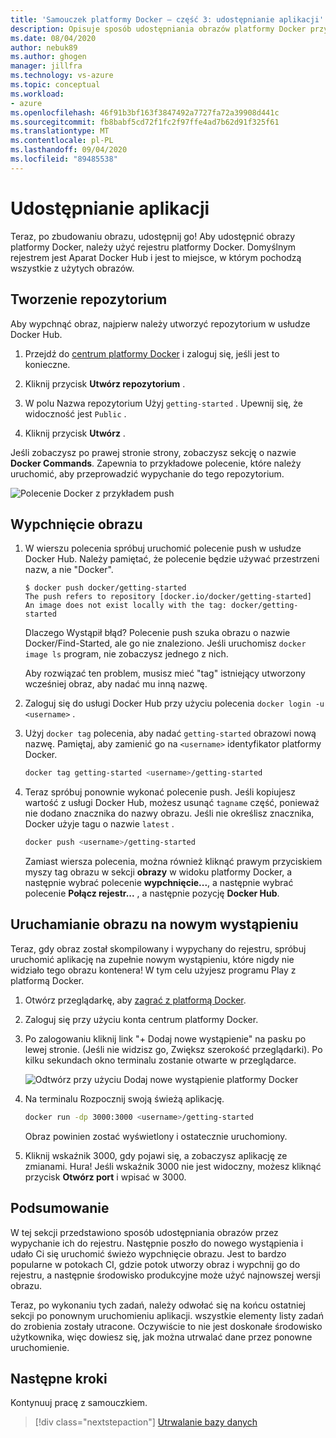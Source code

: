 ```yaml
---
title: 'Samouczek platformy Docker — część 3: udostępnianie aplikacji'
description: Opisuje sposób udostępniania obrazów platformy Docker przy użyciu rejestru usługi Docker Hub.
ms.date: 08/04/2020
author: nebuk89
ms.author: ghogen
manager: jillfra
ms.technology: vs-azure
ms.topic: conceptual
ms.workload:
- azure
ms.openlocfilehash: 46f91b3bf163f3847492a7727fa72a39908d441c
ms.sourcegitcommit: fb8babf5cd72f1fc2f97ffe4ad7b62d91f325f61
ms.translationtype: MT
ms.contentlocale: pl-PL
ms.lasthandoff: 09/04/2020
ms.locfileid: "89485538"
---
```

# <a name="share-your-app"></a>Udostępnianie aplikacji

Teraz, po zbudowaniu obrazu, udostępnij go! Aby udostępnić obrazy platformy Docker, należy użyć rejestru platformy Docker. Domyślnym rejestrem jest Aparat Docker Hub i jest to miejsce, w którym pochodzą wszystkie z użytych obrazów.

## <a name="create-a-repo"></a>Tworzenie repozytorium

Aby wypchnąć obraz, najpierw należy utworzyć repozytorium w usłudze Docker Hub.

1. Przejdź do [centrum platformy Docker](https://hub.docker.com) i zaloguj się, jeśli jest to konieczne.

1. Kliknij przycisk **Utwórz repozytorium** .

1. W polu Nazwa repozytorium Użyj `getting-started` . Upewnij się, że widoczność jest `Public` .

1. Kliknij przycisk **Utwórz** .

Jeśli zobaczysz po prawej stronie strony, zobaczysz sekcję o nazwie **Docker Commands**. Zapewnia to przykładowe polecenie, które należy uruchomić, aby przeprowadzić wypychanie do tego repozytorium.

![Polecenie Docker z przykładem push](media/push-command.png)

## <a name="push-the-image"></a>Wypchnięcie obrazu

1. W wierszu polecenia spróbuj uruchomić polecenie push w usłudze Docker Hub. Należy pamiętać, że polecenie będzie używać przestrzeni nazw, a nie "Docker".

    ```plaintext
    $ docker push docker/getting-started
    The push refers to repository [docker.io/docker/getting-started]
    An image does not exist locally with the tag: docker/getting-started
    ```

    Dlaczego Wystąpił błąd? Polecenie push szuka obrazu o nazwie Docker/Find-Started, ale go nie znaleziono. Jeśli uruchomisz `docker image ls` program, nie zobaczysz jednego z nich.

    Aby rozwiązać ten problem, musisz mieć "tag" istniejący utworzony wcześniej obraz, aby nadać mu inną nazwę.

1. Zaloguj się do usługi Docker Hub przy użyciu polecenia `docker login -u <username>` .

1. Użyj `docker tag` polecenia, aby nadać `getting-started` obrazowi nową nazwę. Pamiętaj, aby zamienić go na `<username>` identyfikator platformy Docker.

    ```bash
    docker tag getting-started <username>/getting-started
    ```

1. Teraz spróbuj ponownie wykonać polecenie push. Jeśli kopiujesz wartość z usługi Docker Hub, możesz usunąć `tagname` część, ponieważ nie dodano znacznika do nazwy obrazu. Jeśli nie określisz znacznika, Docker użyje tagu o nazwie `latest` .

    ```bash
    docker push <username>/getting-started
    ```

    Zamiast wiersza polecenia, można również kliknąć prawym przyciskiem myszy tag obrazu w sekcji **obrazy** w widoku platformy Docker, a następnie wybrać polecenie **wypchnięcie...**, a następnie wybrać polecenie **Połącz rejestr...** , a następnie pozycję **Docker Hub**.

## <a name="run-the-image-on-a-new-instance"></a>Uruchamianie obrazu na nowym wystąpieniu

Teraz, gdy obraz został skompilowany i wypychany do rejestru, spróbuj uruchomić aplikację na zupełnie nowym wystąpieniu, które nigdy nie widziało tego obrazu kontenera! W tym celu użyjesz programu Play z platformą Docker.

1. Otwórz przeglądarkę, aby [zagrać z platformą Docker](http://play-with-docker.com).

1. Zaloguj się przy użyciu konta centrum platformy Docker.

1. Po zalogowaniu kliknij link "+ Dodaj nowe wystąpienie" na pasku po lewej stronie. (Jeśli nie widzisz go, Zwiększ szerokość przeglądarki). Po kilku sekundach okno terminalu zostanie otwarte w przeglądarce.

    ![Odtwórz przy użyciu Dodaj nowe wystąpienie platformy Docker](media/pwd-add-new-instance.png)

1. Na terminalu Rozpocznij swoją świeżą aplikację.

    ```bash
    docker run -dp 3000:3000 <username>/getting-started
    ```

    Obraz powinien zostać wyświetlony i ostatecznie uruchomiony.

1. Kliknij wskaźnik 3000, gdy pojawi się, a zobaczysz aplikację ze zmianami. Hura! Jeśli wskaźnik 3000 nie jest widoczny, możesz kliknąć przycisk **Otwórz port** i wpisać w 3000.

## <a name="recap"></a>Podsumowanie

W tej sekcji przedstawiono sposób udostępniania obrazów przez wypychanie ich do rejestru. Następnie poszło do nowego wystąpienia i udało Ci się uruchomić świeżo wypchnięcie obrazu. Jest to bardzo popularne w potokach CI, gdzie potok utworzy obraz i wypchnij go do rejestru, a następnie środowisko produkcyjne może użyć najnowszej wersji obrazu.

Teraz, po wykonaniu tych zadań, należy odwołać się na końcu ostatniej sekcji po ponownym uruchomieniu aplikacji. wszystkie elementy listy zadań do zrobienia zostały utracone. Oczywiście to nie jest doskonałe środowisko użytkownika, więc dowiesz się, jak można utrwalać dane przez ponowne uruchomienie.

## <a name="next-steps"></a>Następne kroki

Kontynuuj pracę z samouczkiem.

> [!div class="nextstepaction"]
> [Utrwalanie bazy danych](persist-your-data.md)